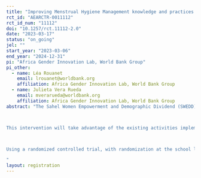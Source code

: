 ```yaml
---
title: "Improving Menstrual Hygiene Management knowledge and practices as part of the Sahel Women Empowerment and Demographic Dividend Project"
rct_id: "AEARCTR-0011112"
rct_id_num: "11112"
doi: "10.1257/rct.11112-2.0"
date: "2023-03-17"
status: "on_going"
jel: ""
start_year: "2023-03-06"
end_year: "2024-12-31"
pi: "Africa Gender Innovation Lab, World Bank Group"
pi_other:
  - name: Léa Rouanet
    email: lrouanet@worldbank.org
    affiliation: Africa Gender Innovation Lab, World Bank Group
  - name: Julieta Vera Rueda
    email: mverarueda@worldbank.org
    affiliation: Africa Gender Innovation Lab, World Bank Group
abstract: "The Sahel Women Empowerment and Demographic Dividend (SWEDD) Project was designed to empower girls and women to accelerate the demographic transition and build human capital in and around the Sahel, where most adolescent girls are at risk of child marriage, teenage pregnancy, and early school drop-out. As part of its second phase in Mauritania, a holistic school and community-based intervention to remove taboos, barriers, and constraints faced by adolescent girls in Mauritania to adequately manage their periods and improve their menstrual hygiene management (MHM) will be implemented, contributing to the project goal of improving girls’ schooling outcomes and addressing the objective to keep girls in school through at least secondary. 

This intervention will take advantage of the existing activities implemented in the Safe Spaces (SS) already in place through the SWEDD project, such as the training on basic MHM knowledge and practices and other sexual and reproductive health skills and life skills delivered through the SS curriculum, and the provision of hygiene kits. On top of that, based on formative research, a social and behavioral change, and communication (SBCC) intervention, targeted at adolescent girls, their parents, and other key community members, and designed to address the barriers and needs around MHM, will be put in place. The holistic school and community-based intervention will be implemented by the Ministry of Islamic Affairs and Education and the Ministry of Economic Affairs and Promotion of Productive Sectors of Mauritania, with the technical assistance of the United Nations Population Fund (UNFPA) and the World Bank (WB). 

Using a randomized controlled trial, with randomization at the school level, this study will test the impact of a holistic MHM approach, in which adolescent girls, their parents, and other key community members will be engaged through an SBCC intervention, and in which hygiene kits will be provided, on girls’ education, health, socio-emotional well-being, psycho-emotional skills and social and mobility restrictions. The study will assess whether this approach has the potential to be more effective than the basic MHM training provided in the SS. The results from this evaluation will inform the SWEDD activities on MHM not only in Mauritania but also in the other SWEDD countries.
"
layout: registration
---
```


